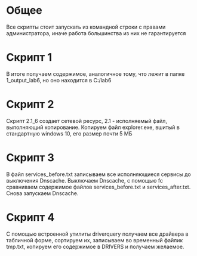 # Общее
Все скрипты стоит запускать из командной строки с правами администратора, иначе работа большинства из них не гарантируется

# Скрипт 1
В итоге получаем содержимое, аналогичное тому, что лежит в папке 1_output_lab6, но оно находится в C:/lab6

# Скрипт 2
Скрипт 2.1_6 создает сетевой ресурс, 2.1 - исполняемый файл, выполняющий копирование. Копируем файл explorer.exe, вшитый в стандартную windows 10, его размер почти 5 МБ

# Скрипт 3
В файл services_before.txt записываем все исполняющиеся сервисы до выключения Dnscache. Выключаем Dnscache, с помощью fc сравниваем содержимое файлов services_before.txt и services_after.txt. Снова запускаем Dnscache.

# Скрипт 4
С помощью встроенной утилиты driverquery получаем все драйвера в табличной форме, сортируем их, записываем во временный файлик tmp.txt, копируем его содержимое в DRIVERS и получаем желаемое.
